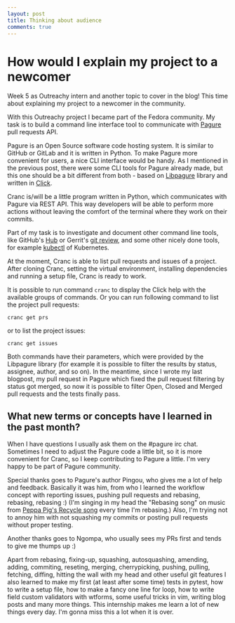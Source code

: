 ```yaml
---
layout: post
title: Thinking about audience
comments: true
---
```


# How would I explain my project to a newcomer

Week 5 as Outreachy intern and another topic to cover in the blog! This time about explaining
my project to a newcomer in the community.

With this Outreachy project I became part of the Fedora community.
My task is to build a command line interface tool to communicate with 
[Pagure](https://pagure.io/pagure) pull requests API. 

Pagure is an Open Source software code hosting system. It is similar to GitHub or
GitLab and it is written in Python. To make Pagure more convenient for users, a nice CLI 
interface would be handy. As I mentioned in the previous post, there were some CLI tools for
Pagure already made, but this one should be a bit different from both - based on 
[Libpagure](https://pagure.io/libpagure) library and written in 
[Click](https://palletsprojects.com/p/click/).

Cranc is/will be a little program written in Python, which communicates with Pagure via REST API.
This way developers will be able to perform more actions without leaving the comfort of the terminal
where they work on their commits.

Part of my task is to investigate and document other command line tools, like GitHub's 
[Hub](https://hub.github.com/) or
Gerrit's [git review](https://docs.openstack.org/infra/git-review/usage.html), and some 
other nicely done tools, for example 
[kubectl](https://kubernetes.io/docs/reference/kubectl/overview/) of Kubernetes.

At the moment, Cranc is able to list pull requests and issues of a project. After cloning Cranc,
setting the virtual environment, installing dependencies and running a setup file, Cranc is ready
to work.

It is possible to run command `cranc` to display the Click help with the available groups of 
commands. Or you can run following command to list the project pull requests:

`cranc get prs`

or to list the project issues:

`cranc get issues`

Both commands have their parameters, which were provided by the Libpagure library (for 
example it is possible to filter the results by status, assignee, author, and so on).
In the meantime, since I wrote my last blogpost, my pull request in Pagure which fixed the 
pull request filtering by status got merged, so now it is possible to filter Open, Closed and Merged
pull requests and the tests finally pass.

## What new terms or concepts have I learned in the past month?

When I have questions I usually ask them on the #pagure irc chat. Sometimes I need to adjust 
the Pagure code a little bit, so it is more convenient for Cranc, so I keep contributing 
to Pagure a little. I'm very happy to be part of Pagure community. 

Special thanks goes to
Pagure's author Pingou, who gives me a lot of help and feedback. Basically it was him, from who 
I learned the workflow concept with reporting issues, pushing pull requests and rebasing, 
rebasing, rebasing :) (I'm singing in my head the "Rebasing song" on music from [Peppa Pig's Recycle
song](https://www.youtube.com/watch?v=usDTzNvj12c) every time I'm rebasing.) Also, I'm trying 
not to annoy him with not squashing my commits or posting pull requests without proper testing.

Another thanks goes to Ngompa, who usually sees my PRs first and tends to give me thumps up :)

Apart from rebasing, fixing-up, squashing, autosquashing, amending, adding, commiting, 
reseting, merging, cherrypicking, pushing, pulling, fetching, diffing, hitting the wall with my head
 and other useful git features I also learned to make my first (at least after some time) 
tests in pytest, how to write a setup file, 
how to make a fancy one line for loop, how to write field custom validators with wtforms, some 
useful tricks in vim, writing blog posts and many more things. This internship makes me 
learn a lot of new things every day. I'm gonna miss this a lot when it is over.
